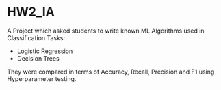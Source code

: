 # HW2_IA

A Project which asked students to write known ML Algorithms used in Classification Tasks:

- Logistic Regression
- Decision Trees

They were compared in terms of Accuracy, Recall, Precision and F1 using Hyperparameter testing.
